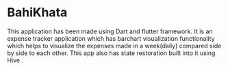 # BahiKhata

This application has been made using Dart and flutter framework.
It is an expense tracker application which has barchart visualization functionality
which helps to visualize the expenses made in a week(daily) compared side by side to each other.
This app also has state restoration built into it using Hive .
